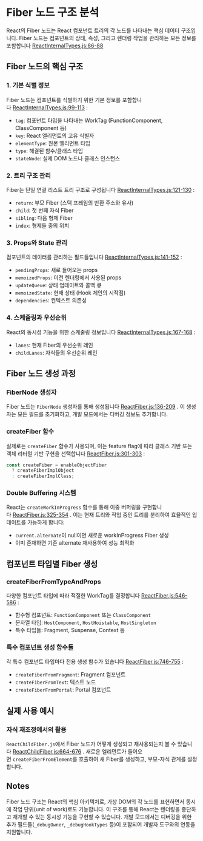 
# Fiber 노드 구조 분석

React의 Fiber 노드는 React 컴포넌트 트리의 각 노드를 나타내는 핵심 데이터 구조입니다. Fiber 노드는 컴포넌트의 상태, 속성, 그리고 렌더링 작업을 관리하는 모든 정보를 포함합니다 [ReactInternalTypes.js:86-88](https://github.com/facebook/react/blob/26e87b5f15d80fd4aaf9909f90de0857e54c1129/packages/react-reconciler/src/ReactInternalTypes.js#L88)

## Fiber 노드의 핵심 구조

### 1. 기본 식별 정보

Fiber 노드는 컴포넌트를 식별하기 위한 기본 정보를 포함합니다 [ReactInternalTypes.js:99-113](https://github.com/facebook/react/blob/26e87b5f15d80fd4aaf9909f90de0857e54c1129/packages/react-reconciler/src/ReactInternalTypes.js#L99C1-L113C18) :

- `tag`: 컴포넌트 타입을 나타내는 WorkTag (FunctionComponent, ClassComponent 등)
- `key`: React 엘리먼트의 고유 식별자
- `elementType`: 원본 엘리먼트 타입
- `type`: 해결된 함수/클래스 타입
- `stateNode`: 실제 DOM 노드나 클래스 인스턴스

### 2. 트리 구조 관리

Fiber는 단일 연결 리스트 트리 구조로 구성됩니다 [ReactInternalTypes.js:121-130](https://github.com/facebook/react/blob/26e87b5f15d80fd4aaf9909f90de0857e54c1129/packages/react-reconciler/src/ReactInternalTypes.js#L121C3-L130C17) :

- `return`: 부모 Fiber (스택 프레임의 반환 주소와 유사)
- `child`: 첫 번째 자식 Fiber
- `sibling`: 다음 형제 Fiber
- `index`: 형제들 중의 위치

### 3. Props와 State 관리

컴포넌트의 데이터를 관리하는 필드들입니다 [ReactInternalTypes.js:141-152](https://github.com/facebook/react/blob/26e87b5f15d80fd4aaf9909f90de0857e54c1129/packages/react-reconciler/src/ReactInternalTypes.js#L141C3-L152C37) :

- `pendingProps`: 새로 들어오는 props
- `memoizedProps`: 이전 렌더링에서 사용된 props
- `updateQueue`: 상태 업데이트와 콜백 큐
- `memoizedState`: 현재 상태 (Hook 체인의 시작점)
- `dependencies`: 컨텍스트 의존성

### 4. 스케줄링과 우선순위

React의 동시성 기능을 위한 스케줄링 정보입니다 [ReactInternalTypes.js:167-168](https://github.com/facebook/react/blob/26e87b5f15d80fd4aaf9909f90de0857e54c1129/packages/react-reconciler/src/ReactInternalTypes.js#L141C3-L152C37) :

- `lanes`: 현재 Fiber의 우선순위 레인
- `childLanes`: 자식들의 우선순위 레인

## Fiber 노드 생성 과정

### FiberNode 생성자

Fiber 노드는 `FiberNode` 생성자를 통해 생성됩니다 [ReactFiber.js:136-209](https://github.com/facebook/react/blob/26e87b5f15d80fd4aaf9909f90de0857e54c1129/packages/react-reconciler/src/ReactFiber.js#L136C1-L209C2) . 이 생성자는 모든 필드를 초기화하고, 개발 모드에서는 디버깅 정보도 추가합니다.

### createFiber 함수

실제로는 `createFiber` 함수가 사용되며, 이는 feature flag에 따라 클래스 기반 또는 객체 리터럴 기반 구현을 선택합니다 [ReactFiber.js:301-303](https://github.com/facebook/react/blob/26e87b5f15d80fd4aaf9909f90de0857e54c1129/packages/react-reconciler/src/ReactFiber.js#L301C1-L303C26) :

```js
const createFiber = enableObjectFiber  
  ? createFiberImplObject  
  : createFiberImplClass;
```

### Double Buffering 시스템

React는 `createWorkInProgress` 함수를 통해 이중 버퍼링을 구현합니다 [ReactFiber.js:325-354](https://github.com/facebook/react/blob/26e87b5f15d80fd4aaf9909f90de0857e54c1129/packages/react-reconciler/src/ReactFiber.js#L310C1-L354C11) . 이는 현재 트리와 작업 중인 트리를 분리하여 효율적인 업데이트를 가능하게 합니다:

- `current.alternate`이 null이면 새로운 workInProgress Fiber 생성
- 이미 존재하면 기존 alternate 재사용하여 성능 최적화

## 컴포넌트 타입별 Fiber 생성

### createFiberFromTypeAndProps

다양한 컴포넌트 타입에 따라 적절한 WorkTag를 결정합니다 [ReactFiber.js:546-586](https://github.com/facebook/react/blob/26e87b5f15d80fd4aaf9909f90de0857e54c1129/packages/react-reconciler/src/ReactFiber.js#L546C1-L586C11) :

- 함수형 컴포넌트: `FunctionComponent` 또는 `ClassComponent`
- 문자열 타입: `HostComponent`, `HostHoistable`, `HostSingleton`
- 특수 타입들: Fragment, Suspense, Context 등

### 특수 컴포넌트 생성 함수들

각 특수 컴포넌트 타입마다 전용 생성 함수가 있습니다 [ReactFiber.js:746-755](https://github.com/facebook/react/blob/26e87b5f15d80fd4aaf9909f90de0857e54c1129/packages/react-reconciler/src/ReactFiber.js#L746C1-L755C2) :

- `createFiberFromFragment`: Fragment 컴포넌트
- `createFiberFromText`: 텍스트 노드
- `createFiberFromPortal`: Portal 컴포넌트

## 실제 사용 예시

### 자식 재조정에서의 활용

`ReactChildFiber.js`에서 Fiber 노드가 어떻게 생성되고 재사용되는지 볼 수 있습니다 [ReactChildFiber.js:664-676](https://github.com/facebook/react/blob/26e87b5f15d80fd4aaf9909f90de0857e54c1129/packages/react-reconciler/src/ReactChildFiber.js#L664C11-L676C26) . 새로운 엘리먼트가 들어오면 `createFiberFromElement`를 호출하여 새 Fiber를 생성하고, 부모-자식 관계를 설정합니다.

## Notes

Fiber 노드 구조는 React의 핵심 아키텍처로, 가상 DOM의 각 노드를 표현하면서 동시에 작업 단위(unit of work)로도 기능합니다. 이 구조를 통해 React는 렌더링을 중단하고 재개할 수 있는 동시성 기능을 구현할 수 있습니다. 개발 모드에서는 디버깅을 위한 추가 필드들(`_debugOwner`, `_debugHookTypes` 등)이 포함되어 개발자 도구와의 연동을 지원합니다.